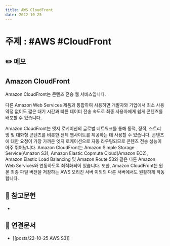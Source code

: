 ```yaml
---
title: AWS CloudFront
date: 2022-10-25
---
```


# 주제 : #AWS #CloudFront

## ✏️ 메모

## Amazon CloudFront

Amazon CloudFront는 콘텐츠 전송 웹 서비스입니다.

다른 Amazon Web Services 제품과 통합하여 사용하면 개발자와 기업에서 최소 사용 약정 없이도 짧은 대기 시간과 빠른 데이터 전송 속도로 최종 사용자에게 쉽게 콘텐츠를 배포할 수 있습니다.

Amazon CloudFront는 엣지 로케이션의 글로벌 네트워크를 통해 동적, 정적, 스트리밍 및 대화형 콘텐츠를 비롯한 전체 웹사이트를 제공하는 데 사용할 수 있습니다. 콘텐츠에 대한 요청이 가장 가까운 엣지 로케이션으로 자동 라우팅되므로 콘텐츠 전송 성능이 아주 뛰어납니다. Amazon CloudFront는 Amazon Simple Storage Service(Amazon S3), Amazon Elastic Copmute Cloud(Amazon EC2), Amazon Elastic Load Balancing 및 Amazon Route 53와 같은 다른 Amazon Web Services와 연동하도록 최적화되어 있습니다. 또한, Amazon CloudFront는 원본 최종 파일 버전을 저장하는 AWS 오리진 서버 이외의 다른 서버에서도 원활하게 작동합니다.

## 🔗 참고문헌

-

## 🔗 연결문서

- [[posts/22-10-25 AWS S3]]
